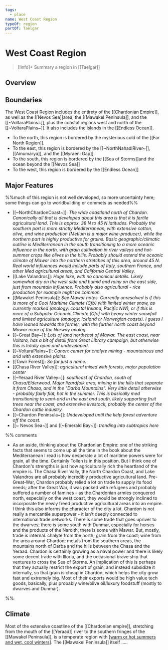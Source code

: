 ```yaml
---
tags:
  - place
name: West Coast Region
typeOf: region
partOf: Taelgar
---
```

# West Coast Region
>[!info]+ Summary
> a region in [[Taelgar]]

## Overview



## Boundaries

The West Coast Region includes the entirety of the [[Chardonian Empire]], as well as the [[Nevos Sea]]area, the [[Mawakel Peninsula]], and the [[~VoltaraPlains~]], plus the coastal regions west and north of the [[~VoltaraPlains~]]. It also includes the islands in the [[Endless Ocean]]. 

- To the north, this region is bordered by the mysterious cold of the [[Far North Region]]. 
- To the east, this region is bordered by the [[~NorthNahadiRiver~]], [[Ainumarya]], and the [[Myraeni Gap]].
- To the south, this region is bordered by the [[Sea of Storms]]and the ocean beyond the [[Nevos Sea]]
- To the west, this region is bordered by the [[Endless Ocean]]

## Major Features

%%much of this region is not well developed, so more uncertainty here; some things can go to worldbuilding or commets as needed%%

- [[~NorthChardonCoast~]]: *The wide coastland north of Chardon. Canonically all that is developed about this area is that it is fertile agricultural land. This is approx. 38 N to 45 N latitudes. Probably the southern part is more strictly Mediterranean, with extensive cotton, olive, and wine production (Metium is a major wine-producer), while the northern part is highly productive for grains. Basic geographic/climatic outline is Mediterranean in the south transitioning to a more oceanic influence in the north, with grain cultivation in river valleys and hot-summer crops like olives in the hills. Probably should extend the oceanic climate of Mawar into the northern stretches of this area, around 45 N. Real world influences would include parts of Italy, southern France, and other Med agricultural areas, and California Central Valley.*
- [[Lake Valandros]]: *Huge lake, with no canonical details. Likely somewhat dry on the west side and humid and rainy on the east side, just from mountain influence. Probably also agricultural - rice production for example might be common.*
- [[Mawakel Peninsula]]: *See Mawar notes. Currently unresolved is if this is more of a Cool Maritime Climate (Cfb) with limited winter snow, as currently marked (analogy: coastal Ireland, Pacific NW), or if this is more of a Subpolar Oceanic Climate (Cfc) with heavy winter snowfall and limited agriculture (analogy: Iceland or Norwegian coasts). I guess I have leaned towards the former, with the further north coast beyond Mawar more of the Norway analog.*
- [[~Great Bay~]]: *Lots of land northeast of Mawar. The east coast, near Voltara, has a bit of detail from Great Library campaign, but otherwise this is totally open and undeveloped.*
- [[~VoltaraPlains~]]: *Canon: center for chalyte mining - mountainous and arid with extensive plains.*
- [[Tawir Forest]]: *So far just a name.*
- [[Chasa River Valley]]: *agricultural mixed with forests, major population center*
- [[~Yeraad River Valley~]]: *southeast of Chardon, south of Chasa/Elderwood. Major lizardfolk area, mining in the hills that separate it from Chasa, and in the "Darba Mountains". Very little detail otherwise - probably fairly flat, hot in the summer. This is basically med transitioning to semi-arid in the east and south, likely supporting fruit trees near the coast, and extensive livestock, probably the center of the Chardon cattle industry.*
- [[~Chardon Peninsula~]]: *Undeveloped until the kelp forest adventure off the coast.*
- [[~ Nevos Sea~]] and [[~Emerald Bay~]]: *trending into subtropics here*

%% comments
- As an aside, thinking about the Chardonian Empire: one of the striking facts that seems to come up all the time in the book about the Mediterranean I read is how desperate a lot of maritime powers were for grain, all the time. Certainly Tollen is in this position. But I think one of Chardon's strengths is just how agriculturally rich the heartland of the empire is. The Chasa River Vally, the North Chardon Coast, and Lake Valandros are all probably incredibly productive agricultural land. Pre-Great-War, Chardon probably relied a lot on trade to supply its food needs; after the Great War, it was packed with refugees and probably suffered a number of famines - as the Chardonian armies conquered north, especially on the west coast, they would be strongly inclined to incorporate the newly freed productive agricultural areas into an empire. I think this also informs the character of the city a lot. Chardon is not really a mercantile superpower - it isn't deeply connected to international trade networks. There is some trade that goes upriver to the dwarves; there is some south with Dunmar, especially for horses and the products of the Nardith; there is some with Mawar. But, mostly, trade is internal. chalyte from the north; grain from the coast; wine from the area around Chardon; metals from the southern areas, the mountains north of Darba and the hills between the Chasa and the Yeraad. Chardon is certainly growing as a naval power and there is likely some decent trade with Illoria, and the occasional brave ship that ventures to cross the Sea of Storms. An implication of this is perhaps that they actually restrict the export of grain, and instead subsidize it internally, so that grain is cheap in Chardon, which helps the city grow fast and extremely big. Most of their exports would be high value tech goods, basically, plus probably wine/olive oil/luxury foodstuff (mostly to dwarves and Dunmar). 

%%


## Climate

Most of the extensive coastline of the [[Chardonian empire]], stretching from the mouth of the [[Yeraad]] river to the southern fringes of the [[Mawakel Peninsula]], is a temperate region with [[warm or hot summers and wet, cool winters]](https://geodiode.com/climate/mediterranean). The [[Mawakel Peninsula]] itself .....







